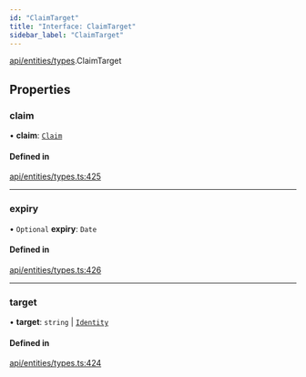 ```yaml
---
id: "ClaimTarget"
title: "Interface: ClaimTarget"
sidebar_label: "ClaimTarget"
---
```


[api/entities/types](../../../../../modules/API/Entities/Types/Types.md).ClaimTarget

## Properties

### claim

• **claim**: [`Claim`](../../../../../modules/API/Entities/Types/Types.md#claim)

#### Defined in

[api/entities/types.ts:425](https://github.com/PolymeshAssociation/polymesh-sdk/blob/5b946f904/src/api/entities/types.ts#L425)

___

### expiry

• `Optional` **expiry**: `Date`

#### Defined in

[api/entities/types.ts:426](https://github.com/PolymeshAssociation/polymesh-sdk/blob/5b946f904/src/api/entities/types.ts#L426)

___

### target

• **target**: `string` \| [`Identity`](../../../../../classes/API/Entities/Identity/Identity.md)

#### Defined in

[api/entities/types.ts:424](https://github.com/PolymeshAssociation/polymesh-sdk/blob/5b946f904/src/api/entities/types.ts#L424)
